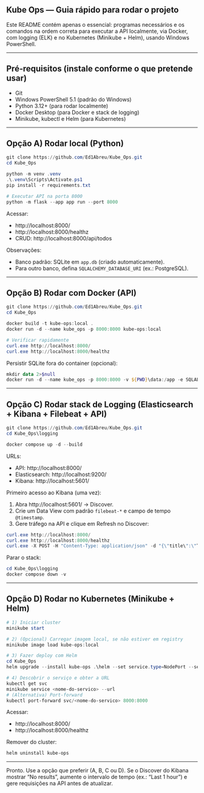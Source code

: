 ## Kube Ops — Guia rápido para rodar o projeto

Este README contém apenas o essencial: programas necessários e os comandos na ordem correta para executar a API localmente, via Docker, com logging (ELK) e no Kubernetes (Minikube + Helm), usando Windows PowerShell.

---

## Pré‑requisitos (instale conforme o que pretende usar)
- Git
- Windows PowerShell 5.1 (padrão do Windows)
- Python 3.12+ (para rodar localmente)
- Docker Desktop (para Docker e stack de logging)
- Minikube, kubectl e Helm (para Kubernetes)

---

## Opção A) Rodar local (Python)
```powershell
git clone https://github.com/Ed1Abreu/Kube_Ops.git
cd Kube_Ops

python -m venv .venv
.\.venv\Scripts\Activate.ps1
pip install -r requirements.txt

# Executar API na porta 8000
python -m flask --app app run --port 8000
```
Acessar:
- http://localhost:8000/
- http://localhost:8000/healthz
- CRUD: http://localhost:8000/api/todos

Observações:
- Banco padrão: SQLite em `app.db` (criado automaticamente).
- Para outro banco, defina `SQLALCHEMY_DATABASE_URI` (ex.: PostgreSQL).

---

## Opção B) Rodar com Docker (API)
```powershell
git clone https://github.com/Ed1Abreu/Kube_Ops.git
cd Kube_Ops

docker build -t kube-ops:local .
docker run -d --name kube_ops -p 8000:8000 kube-ops:local

# Verificar rapidamente
curl.exe http://localhost:8000/
curl.exe http://localhost:8000/healthz
```
Persistir SQLite fora do container (opcional):
```powershell
mkdir data 2>$null
docker run -d --name kube_ops -p 8000:8000 -v ${PWD}\data:/app -e SQLALCHEMY_DATABASE_URI=sqlite:///app.db kube-ops:local
```

---

## Opção C) Rodar stack de Logging (Elasticsearch + Kibana + Filebeat + API)
```powershell
git clone https://github.com/Ed1Abreu/Kube_Ops.git
cd Kube_Ops\logging

docker compose up -d --build
```
URLs:
- API: http://localhost:8000/
- Elasticsearch: http://localhost:9200/
- Kibana: http://localhost:5601/

Primeiro acesso ao Kibana (uma vez):
1) Abra http://localhost:5601/ → Discover.
2) Crie um Data View com padrão `filebeat-*` e campo de tempo `@timestamp`.
3) Gere tráfego na API e clique em Refresh no Discover:
```powershell
curl.exe http://localhost:8000/
curl.exe http://localhost:8000/healthz
curl.exe -X POST -H "Content-Type: application/json" -d "{\"title\":\"Teste\"}" http://localhost:8000/api/todos
```
Parar o stack:
```powershell
cd Kube_Ops\logging
docker compose down -v
```

---

## Opção D) Rodar no Kubernetes (Minikube + Helm)
```powershell
# 1) Iniciar cluster
minikube start

# 2) (Opcional) Carregar imagem local, se não estiver em registry
minikube image load kube-ops:local

# 3) Fazer deploy com Helm
cd Kube_Ops
helm upgrade --install kube-ops .\helm --set service.type=NodePort --set image.repository=kube-ops --set image.tag=local

# 4) Descobrir o serviço e obter a URL
kubectl get svc
minikube service <nome-do-servico> --url
# (Alternativa) Port-forward
kubectl port-forward svc/<nome-do-servico> 8000:8000
```
Acessar:
- http://localhost:8000/
- http://localhost:8000/healthz

Remover do cluster:
```powershell
helm uninstall kube-ops
```

---

Pronto. Use a opção que preferir (A, B, C ou D). Se o Discover do Kibana mostrar “No results”, aumente o intervalo de tempo (ex.: “Last 1 hour”) e gere requisições na API antes de atualizar.
